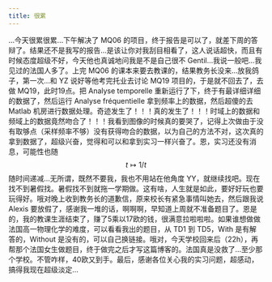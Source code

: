 ```yaml
---
title: 很累
---
```


...今天很累很累...下午解决了 MQ06 的项目，终于报告是可以了，就差下周的答辩了。结果还不是我写的报告...是该让你对我刮目相看了，这人说话超快，而且有时候态度超级不好，今天他也真诚地问我是不是自己很不 Gentil...我说一般吧...我见过的法国人多了。上完 MQ06 的课本来要去教课的，结果教务长没来...放我鸽子，第一次...和 YZ 说好等他考完托业去讨论 MQ19 项目的，于是就不回去了，去做 MQ19，此时19点。把 Analyse temporelle 重新运行了下，终于有最详细详细的数据了，然后运行 Analyse fréquentielle 拿到频率上的数据，然后超傻的去 Matlab 机房进行数据处理。奇迹发生了！！！真的发生了！！！时域上的数据和频域上的数据竟然吻合了！！！我看到图像的时候真的要哭了，记得上次做由于没有取够点（采样频率不够）没有获得吻合的数据，以为自己的方法不对，这次真的拿到数据了，超级兴奋，觉得和可以和拿到实习一样兴奋了。恩，实习还没有消息，可能性也随 $$t\mapsto 1/t$$ 随时间递减...无所谓，既然不要我，我也不用站在他角度 YY，就继续找吧。现在找不到暑假找。暑假找不到就拖一学期做。这有啥，人生就是如此，要好好玩也要玩得好。哦对晚上收到教务长的道歉信，原来校长有紧急事情叫她去，然后跟我说 Alexis 要放假了，感谢我一堆的话，啊啊啊，早知道上周就不准备题目了。恩是的，我的教课生涯结束了，赚了5乘以17欧的钱，很满意拉啦啦啦。如果谁想做做法国高一物理化学的难度，可以看看我出的题目，从 TD1 到 TD5，With 是有解答的，Without 是没有的，可以自己换链接。哦对，今天学校回来后（22h），再帮那个法国女生做题目，终于做完之后才写这篇博客的。法国真是没救了...至少那个学校。不管咋样，40欧又到手。最后，感谢各位关心我的实习问题，超感动，搞得我现在超级淡定...